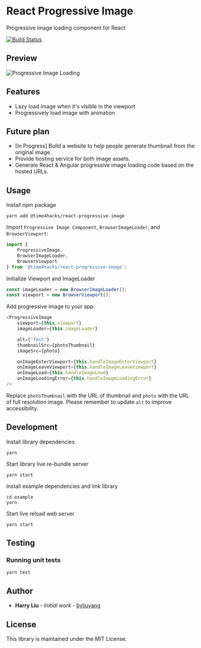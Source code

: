 # React Progressive Image
Progressive image loading component for React

[![Build Status](https://travis-ci.com/byliuyang/react-progressive-image.svg?branch=master)](https://travis-ci.com/byliuyang/react-progressive-image)

## Preview
![Progressive Image Loading](screenshots/1.gif)

## Features
- Lazy load image when it's visible in the viewport
- Progressively load image with animation

## Future plan
- [In Progress] Build a website to help people generate thumbnail from the original image.
- Provide hosting service for both image assets.
- Generate React & Angular progressive image loading code based on the hosted URLs.

## Usage

Install npm package

```
yarn add @time4hacks/react-progressive-image
```

Import `Progressive Image Component`, `BrowserImageLoader`, and `BrowserViewport`:

```typescript
import {
	ProgressiveImage, 
	BrowserImageLoader, 
	BrowserViewport
} from '@time4hacks/react-progressive-image';
```

Initialize Viewport and ImageLoader

```typescript
const imageLoader = new BrowserImageLoader();
const viewport = new BrowserViewport();
```
Add progressive image to your app:

```typescript
<ProgressiveImage
    viewport={this.viewport}
    imageLoader={this.imageLoader}

    alt={'Test'}
    thumbnailSrc={photoThumbnail}
    imageSrc={photo}

    onImageEnterViewport={this.handleImageEnterViewport}
    onImageLeaveViewport={this.handleImageLeaveViewport}
    onImageLoad={this.handleImageLoad}
    onImageLoadingError={this.handleImageLoadingError}
/>
```

Replace `photoThumbnail` with the URL of thumbnail and `photo` with the URL of full resolution image. 
Please remember to update `alt` to improve accessibility.

## Development
Install library dependencies

```
yarn
```

Start library live re-bundle server
```
yarn start
```

Install example dependencies and link library

```
cd example
yarn
```

Start live reload web server
```
yarn start
```

## Testing
### Running unit tests
```
yarn test
```

## Author
- **Harry Liu** - *Initial work* - [byliuyang](https://github.com/byliuyang)

## License
This library is maintained under the MIT License.
